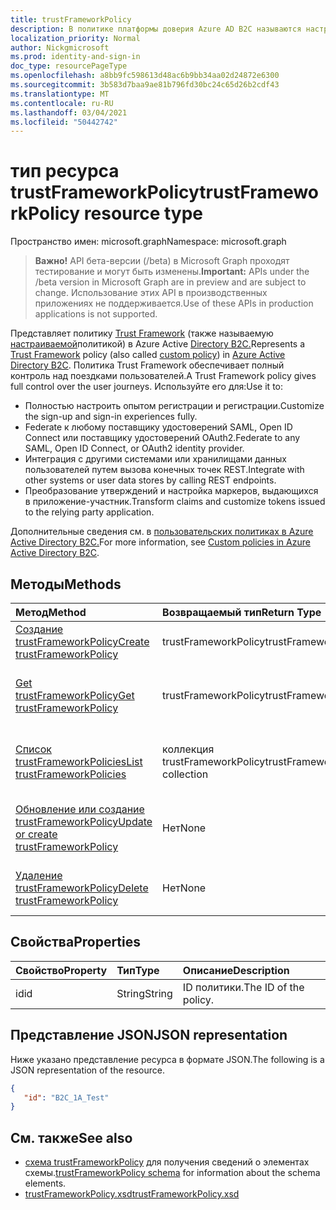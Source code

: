 ```yaml
---
title: trustFrameworkPolicy
description: В политике платформы доверия Azure AD B2C называются настраиваемые политики. В этом описаны операции, доступные для объекта trustFrameworkPolicy для клиента.
localization_priority: Normal
author: Nickgmicrosoft
ms.prod: identity-and-sign-in
doc_type: resourcePageType
ms.openlocfilehash: a8bb9fc598613d48ac6b9bb34aa02d24872e6300
ms.sourcegitcommit: 3b583d7baa9ae81b796fd30bc24c65d26b2cdf43
ms.translationtype: MT
ms.contentlocale: ru-RU
ms.lasthandoff: 03/04/2021
ms.locfileid: "50442742"
---
```

# <a name="trustframeworkpolicy-resource-type"></a><span data-ttu-id="dd666-104">тип ресурса trustFrameworkPolicy</span><span class="sxs-lookup"><span data-stu-id="dd666-104">trustFrameworkPolicy resource type</span></span>

<span data-ttu-id="dd666-105">Пространство имен: microsoft.graph</span><span class="sxs-lookup"><span data-stu-id="dd666-105">Namespace: microsoft.graph</span></span>

> <span data-ttu-id="dd666-106">**Важно!** API бета-версии (/beta) в Microsoft Graph проходят тестирование и могут быть изменены.</span><span class="sxs-lookup"><span data-stu-id="dd666-106">**Important:** APIs under the /beta version in Microsoft Graph are in preview and are subject to change.</span></span> <span data-ttu-id="dd666-107">Использование этих API в производственных приложениях не поддерживается.</span><span class="sxs-lookup"><span data-stu-id="dd666-107">Use of these APIs in production applications is not supported.</span></span>

<span data-ttu-id="dd666-108">Представляет политику [Trust Framework](/azure/active-directory-b2c/active-directory-b2c-reference-trustframeworks-defined-ief-custom) (также называемую [настраиваемой](/azure/active-directory-b2c/active-directory-b2c-overview-custom)политикой) в Azure Active [Directory B2C.](/azure/active-directory-b2c/active-directory-b2c-overview)</span><span class="sxs-lookup"><span data-stu-id="dd666-108">Represents a [Trust Framework](/azure/active-directory-b2c/active-directory-b2c-reference-trustframeworks-defined-ief-custom) policy (also called [custom policy](/azure/active-directory-b2c/active-directory-b2c-overview-custom)) in [Azure Active Directory B2C](/azure/active-directory-b2c/active-directory-b2c-overview).</span></span> <span data-ttu-id="dd666-109">Политика Trust Framework обеспечивает полный контроль над поездками пользователей.</span><span class="sxs-lookup"><span data-stu-id="dd666-109">A Trust Framework policy gives full control over the user journeys.</span></span> <span data-ttu-id="dd666-110">Используйте его для:</span><span class="sxs-lookup"><span data-stu-id="dd666-110">Use it to:</span></span>

* <span data-ttu-id="dd666-111">Полностью настроить опытом регистрации и регистрации.</span><span class="sxs-lookup"><span data-stu-id="dd666-111">Customize the sign-up and sign-in experiences fully.</span></span>
* <span data-ttu-id="dd666-112">Federate к любому поставщику удостоверений SAML, Open ID Connect или поставщику удостоверений OAuth2.</span><span class="sxs-lookup"><span data-stu-id="dd666-112">Federate to any SAML, Open ID Connect, or OAuth2 identity provider.</span></span>
* <span data-ttu-id="dd666-113">Интеграция с другими системами или хранилищами данных пользователей путем вызова конечных точек REST.</span><span class="sxs-lookup"><span data-stu-id="dd666-113">Integrate with other systems or user data stores by calling REST endpoints.</span></span>
* <span data-ttu-id="dd666-114">Преобразование утверждений и настройка маркеров, выдающихся в приложение-участник.</span><span class="sxs-lookup"><span data-stu-id="dd666-114">Transform claims and customize tokens issued to the relying party application.</span></span>

<span data-ttu-id="dd666-115">Дополнительные сведения см. в [пользовательских политиках в Azure Active Directory B2C.](/azure/active-directory-b2c/active-directory-b2c-overview-custom)</span><span class="sxs-lookup"><span data-stu-id="dd666-115">For more information, see [Custom policies in Azure Active Directory B2C](/azure/active-directory-b2c/active-directory-b2c-overview-custom).</span></span>

## <a name="methods"></a><span data-ttu-id="dd666-116">Методы</span><span class="sxs-lookup"><span data-stu-id="dd666-116">Methods</span></span>

| <span data-ttu-id="dd666-117">Метод</span><span class="sxs-lookup"><span data-stu-id="dd666-117">Method</span></span>       | <span data-ttu-id="dd666-118">Возвращаемый тип</span><span class="sxs-lookup"><span data-stu-id="dd666-118">Return Type</span></span>  |<span data-ttu-id="dd666-119">Описание</span><span class="sxs-lookup"><span data-stu-id="dd666-119">Description</span></span>|
|:---------------|:--------|:----------|
|[<span data-ttu-id="dd666-120">Создание trustFrameworkPolicy</span><span class="sxs-lookup"><span data-stu-id="dd666-120">Create trustFrameworkPolicy</span></span>](../api/trustframework-post-trustframeworkpolicy.md)|<span data-ttu-id="dd666-121">trustFrameworkPolicy</span><span class="sxs-lookup"><span data-stu-id="dd666-121">trustFrameworkPolicy</span></span>|<span data-ttu-id="dd666-122">Создание нового trustFrameworkPolicy.</span><span class="sxs-lookup"><span data-stu-id="dd666-122">Create a new trustFrameworkPolicy.</span></span>|
|[<span data-ttu-id="dd666-123">Get trustFrameworkPolicy</span><span class="sxs-lookup"><span data-stu-id="dd666-123">Get trustFrameworkPolicy</span></span>](../api/trustframeworkpolicy-get.md) |<span data-ttu-id="dd666-124">trustFrameworkPolicy</span><span class="sxs-lookup"><span data-stu-id="dd666-124">trustFrameworkPolicy</span></span>|<span data-ttu-id="dd666-125">Чтение свойств существующего trustFrameworkPolicy.</span><span class="sxs-lookup"><span data-stu-id="dd666-125">Read properties of an existing trustFrameworkPolicy.</span></span>|
|[<span data-ttu-id="dd666-126">Список trustFrameworkPolicies</span><span class="sxs-lookup"><span data-stu-id="dd666-126">List trustFrameworkPolicies</span></span>](../api/trustframework-list-trustframeworkpolicies.md)|<span data-ttu-id="dd666-127">коллекция trustFrameworkPolicy</span><span class="sxs-lookup"><span data-stu-id="dd666-127">trustFrameworkPolicy collection</span></span>|<span data-ttu-id="dd666-128">Список всех trustFrameworkPolicies, настроенных в клиенте.</span><span class="sxs-lookup"><span data-stu-id="dd666-128">List all trustFrameworkPolicies configured in a tenant.</span></span>|
|[<span data-ttu-id="dd666-129">Обновление или создание trustFrameworkPolicy</span><span class="sxs-lookup"><span data-stu-id="dd666-129">Update or create trustFrameworkPolicy</span></span>](../api/trustframework-put-trustframeworkpolicy.md)|<span data-ttu-id="dd666-130">Нет</span><span class="sxs-lookup"><span data-stu-id="dd666-130">None</span></span>|<span data-ttu-id="dd666-131">Обновление существующего trustFrameworkPolicy.</span><span class="sxs-lookup"><span data-stu-id="dd666-131">Update an existing trustFrameworkPolicy.</span></span>|
|[<span data-ttu-id="dd666-132">Удаление trustFrameworkPolicy</span><span class="sxs-lookup"><span data-stu-id="dd666-132">Delete trustFrameworkPolicy</span></span>](../api/trustframeworkpolicy-delete.md)|<span data-ttu-id="dd666-133">Нет</span><span class="sxs-lookup"><span data-stu-id="dd666-133">None</span></span>|<span data-ttu-id="dd666-134">Удаление существующего trustFrameworkPolicy.</span><span class="sxs-lookup"><span data-stu-id="dd666-134">Delete an existing trustFrameworkPolicy.</span></span>|

## <a name="properties"></a><span data-ttu-id="dd666-135">Свойства</span><span class="sxs-lookup"><span data-stu-id="dd666-135">Properties</span></span>

|<span data-ttu-id="dd666-136">Свойство</span><span class="sxs-lookup"><span data-stu-id="dd666-136">Property</span></span>|<span data-ttu-id="dd666-137">Тип</span><span class="sxs-lookup"><span data-stu-id="dd666-137">Type</span></span>|<span data-ttu-id="dd666-138">Описание</span><span class="sxs-lookup"><span data-stu-id="dd666-138">Description</span></span>|
|:---------------|:--------|:----------|
|<span data-ttu-id="dd666-139">id</span><span class="sxs-lookup"><span data-stu-id="dd666-139">id</span></span>|<span data-ttu-id="dd666-140">String</span><span class="sxs-lookup"><span data-stu-id="dd666-140">String</span></span>|<span data-ttu-id="dd666-141">ID политики.</span><span class="sxs-lookup"><span data-stu-id="dd666-141">The ID of the policy.</span></span>|

## <a name="json-representation"></a><span data-ttu-id="dd666-142">Представление JSON</span><span class="sxs-lookup"><span data-stu-id="dd666-142">JSON representation</span></span>

<span data-ttu-id="dd666-143">Ниже указано представление ресурса в формате JSON.</span><span class="sxs-lookup"><span data-stu-id="dd666-143">The following is a JSON representation of the resource.</span></span>
<!-- {
  "blockType": "resource",
  "optionalProperties": [

  ],
  "baseType":"microsoft.graph.entity",
  "keyProperty":"id",
  "isMediaEntity":true,
  "@odata.type": "microsoft.graph.trustFrameworkPolicy"
}-->
```json
{
   "id": "B2C_1A_Test"
}
```

## <a name="see-also"></a><span data-ttu-id="dd666-144">См. также</span><span class="sxs-lookup"><span data-stu-id="dd666-144">See also</span></span>

- <span data-ttu-id="dd666-145">[схема trustFrameworkPolicy](/azure/active-directory-b2c/trustframeworkpolicy) для получения сведений о элементах схемы.</span><span class="sxs-lookup"><span data-stu-id="dd666-145">[trustFrameworkPolicy schema](/azure/active-directory-b2c/trustframeworkpolicy) for information about the schema elements.</span></span>
- [<span data-ttu-id="dd666-146">trustFrameworkPolicy.xsd</span><span class="sxs-lookup"><span data-stu-id="dd666-146">trustFrameworkPolicy.xsd</span></span>](https://github.com/Azure-Samples/active-directory-b2c-custom-policy-starterpack/blob/master/TrustFrameworkPolicy_0.3.0.0.xsd)


